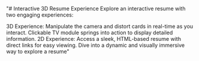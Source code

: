 "# Interactive 3D Resume Experience
Explore an interactive resume with two engaging experiences:

3D Experience: Manipulate the camera and distort cards in real-time as you interact. Clickable TV module springs into action to display detailed information.
2D Experience: Access a sleek, HTML-based resume with direct links for easy viewing.
Dive into a dynamic and visually immersive way to explore a resume" 
